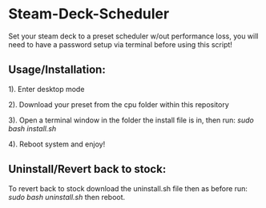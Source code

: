 # Steam-Deck-Scheduler
Set your steam deck to a preset scheduler w/out performance loss, you will need to have a password setup via terminal before using this script!

## Usage/Installation:

1). Enter desktop mode

2). Download your preset from the cpu folder within this repository

3). Open a terminal window in the folder the install file is in, then run: *sudo bash install.sh*

4). Reboot system and enjoy!

## Uninstall/Revert back to stock:
To revert back to stock download the uninstall.sh file then as before run: *sudo bash uninstall.sh* then reboot.

